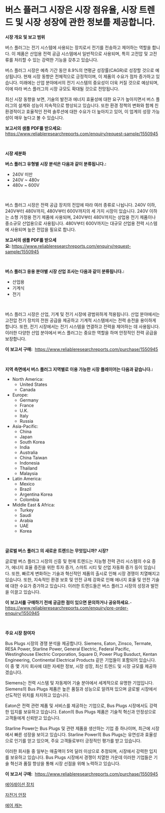 <p><h1>버스 플러그 시장은 시장 점유율, 시장 트렌드 및 시장 성장에 관한 정보를 제공합니다.</h1></p><p><strong>시장 개요 및 보고 범위</strong></p>
<p><p>버스 플러그는 전기 시스템에 사용되는 장치로서 전기를 전송하고 제어하는 역할을 합니다. 이 제품은 산업용 전력 공급 시스템에서 일반적으로 사용되며, 특히 고전압 및 고전류를 처리할 수 있는 강력한 기능을 갖추고 있습니다. </p><p>버스 플러그 시장은 예측 기간 동안 8.9%의 연평균 성장률(CAGR)로 성장할 것으로 예상됩니다. 현재 시장 동향은 전체적으로 긍정적이며, 이 제품의 수요가 점차 증가하고 있습니다. 미래에는 산업 분야에서의 전기 시스템의 중요성이 더욱 커질 것으로 예상되며, 이에 따라 버스 플러그의 시장 규모도 확대될 것으로 전망됩니다.</p><p>최신 시장 동향을 보면, 기술의 발전과 에너지 효율성에 대한 요구가 높아지면서 버스 플러그의 설계와 성능이 지속적으로 향상되고 있습니다. 또한 환경 정책의 변화와 함께 친환경적이고 효율적인 전력 솔루션에 대한 수요가 더 높아지고 있어, 이 업계의 성장 가능성이 매우 높다고 볼 수 있습니다.</p></p>
<p><strong>보고서의 샘플 PDF를 받으세요:</strong> <a href="https://www.reliableresearchreports.com/enquiry/request-sample/1550945">https://www.reliableresearchreports.com/enquiry/request-sample/1550945</a></p>
<p>&nbsp;</p>
<p><strong>시장 세분화</strong></p>
<p><strong>버스 플러그 유형별 시장 분석은 다음과 같이 분류됩니다.:</strong></p>
<p><ul><li>240V 미만</li><li>240V ~ 480v</li><li>480v ~ 600V</li></ul></p>
<p>&nbsp;</p>
<p><p>버스 플러그 시장은 전력 공급 장치의 전압에 따라 여러 종류로 나뉩니다. 240V 이하, 240V부터 480V까지, 480V부터 600V까지의 세 가지 시장이 있습니다. 240V 이하는 소형 가정용 전기 제품에 사용되며, 240V부터 480V까지는 상업용 전기 제품이나 중소규모 산업용으로 사용됩니다. 480V부터 600V까지는 대규모 산업용 전력 시스템에 사용되며 높은 전압을 필요로 합니다.</p></p>
<p><strong>보고서의 샘플 PDF를 받으세요:</strong>&nbsp;<a href="https://www.reliableresearchreports.com/enquiry/request-sample/1550945">https://www.reliableresearchreports.com/enquiry/request-sample/1550945</a></p>
<p>&nbsp;</p>
<p><strong> 버스 플러그 응용 분야별 시장 산업 조사는 다음과 같이 분류됩니다.:</strong></p>
<p><ul><li>산업용</li><li>기계식</li><li>전기</li></ul></p>
<p>&nbsp;</p>
<p><p>버스 플러그 시장은 산업, 기계 및 전기 시장에 광범위하게 적용됩니다. 산업 분야에서는 고전압 전기 장치의 전원 공급을 제공하고 기계적 시스템에서는 전력 송전을 용이하게 합니다. 또한, 전기 시장에서는 전기 시스템을 연결하고 전력을 제어하는 데 사용됩니다. 이러한 다양한 산업 분야에서 버스 플러그는 중요한 역할을 하며 안정적인 전력 공급을 보장합니다.</p></p>
<p><strong>이 보고서 구매:</strong>&nbsp; <a href="https://www.reliableresearchreports.com/purchase/1550945">https://www.reliableresearchreports.com/purchase/1550945</a></p>
<p>&nbsp;</p>
<p><strong>지역 측면에서 버스 플러그 지역별로 이용 가능한 시장 플레이어는 다음과 같습니다.:</strong></p>
<p><ul>
    <li>
        North America:
        <ul>
            <li>United States</li>
            <li>Canada</li>
        </ul>
    </li>
    <li>
        Europe:
        <ul>
            <li>Germany</li>
            <li>France</li>
            <li>U.K.</li>
            <li>Italy</li>
            <li>Russia</li>
        </ul>
    </li>
    <li>
        Asia-Pacific:
        <ul>
            <li>China</li>
            <li>Japan</li>
            <li>South Korea</li>
            <li>India</li>
            <li>Australia</li>
            <li>China Taiwan</li>
            <li>Indonesia</li>
            <li>Thailand</li>
            <li>Malaysia</li>
        </ul>
    </li>
    <li>
        Latin America:
        <ul>
            <li>Mexico</li>
            <li>Brazil</li>
            <li>Argentina Korea</li>
            <li>Colombia</li>
        </ul>
    </li>
    <li>
        Middle East & Africa:
        <ul>
            <li>Turkey</li>
            <li>Saudi</li>
            <li>Arabia</li>
            <li>UAE</li>
            <li>Korea</li>
        </ul>
    </li>
    </ul></p>
<p>&nbsp;</p>
<p><strong>글로벌 버스 플러그 의 새로운 트렌드는 무엇입니까? 시장?</strong></p>
<p><p>글로벌 버스 플러그 시장의 신흥 및 현재 트렌드는 지능형 전력 관리 시스템의 수요 증가, 에너지 효율 증진을 위한 투자 증가, 스마트 시티 및 산업 자동화 증가 등이 있습니다. 또한, 빠르게 변화하는 기술과 혁신적인 제품의 출시로 인해 시장 경쟁이 치열해지고 있습니다. 또한, 지속적인 환경 보호 및 안전 규제 강화로 인해 에너지 효율 및 안전 기술에 대한 수요가 증가하고 있습니다. 이러한 트렌드들은 버스 플러그 시장의 성장과 발전을 이끌고 있습니다.</p></p>
<p><strong>이 보고서를 구매하기 전에 궁금한 점이 있으면 문의하거나 공유하세요.</strong>- <a href="https://www.reliableresearchreports.com/enquiry/pre-order-enquiry/1550945">https://www.reliableresearchreports.com/enquiry/pre-order-enquiry/1550945</a></p>
<p>&nbsp;</p>
<p><strong>주요 시장 참여자</strong></p>
<p><p>Bus Plugs 시장의 경쟁 분석을 제공합니다. Siemens, Eaton, Zinsco, Termate, RESA Power, Starline Power, General Electric, Federal Pacific, Westinghouse Electric Corporation, Square D, Power Plug Busduct, Kentan Engineering, Continental Electrical Products 같은 기업들이 포함되어 있습니다. 이 중 몇 가지 회사에 대한 자세한 정보, 시장 성장, 최신 트렌드 및 시장 규모를 제공하겠습니다.</p><p>Siemens는 전력 시스템 및 자동제어 기술 분야에서 세계적으로 유명한 기업입니다. Siemens의 Bus Plugs 제품은 높은 품질과 성능으로 알려져 있으며 글로벌 시장에서 선도적인 위치를 차지하고 있습니다. </p><p>Eaton은 전력 관련 제품 및 서비스를 제공하는 기업으로, Bus Plugs 시장에서도 강력한 입지를 보유하고 있습니다. Eaton의 Bus Plugs 제품은 기술적 혁신과 안정성으로 고객들에게 신뢰받고 있습니다.</p><p>Starline Power는 Bus Plugs 및 관련 제품을 생산하는 기업 중 하나이며, 최근에 시장에서 빠른 성장을 보이고 있습니다. Starline Power의 Bus Plugs는 유연성과 효율성으로 인기를 얻고 있으며, 주요 고객들로부터 긍정적인 평가를 받고 있습니다.</p><p>이러한 회사들 중 일부는 매출액이 5억 달러 이상으로 추정되며, 시장에서 강력한 입지를 보유하고 있습니다. Bus Plugs 시장에서 경쟁이 치열한 가운데 이러한 기업들은 기술 혁신과 품질 향상을 통해 시장 선점을 위해 노력하고 있습니다.</p></p>
<p><strong>이 보고서 구매:</strong>&nbsp;&nbsp;<a href="https://www.reliableresearchreports.com/purchase/1550945">https://www.reliableresearchreports.com/purchase/1550945</a></p>
<p><p><a href="https://github.com/royErdmtyan906778/Market-Research-Report-List-1/blob/main/86712706474.md">에어레이션 장치</a></p><p><a href="https://github.com/Maeennan456456/Market-Research-Report-List-1/blob/main/12809296473.md">자전거 안장</a></p><p><a href="https://github.com/idcefvhkdut6/Market-Research-Report-List-1/blob/main/83649116475.md">에어 캐논</a></p></p>
